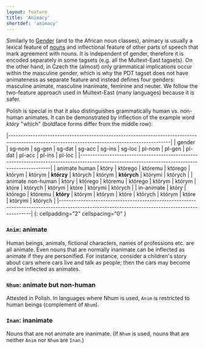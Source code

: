```yaml
---
layout: feature
title: 'Animacy'
shortdef: 'animacy'
---
```


Similarly to [Gender]() (and to the African noun classes), animacy is
usually a lexical feature of [nouns](u-pos/NOUN) and inflectional
feature of other parts of speech that mark agreement with nouns. It is
independent of gender, therefore it is encoded separately in some
tagsets (e.g. all the Multext-East tagsets). On the other hand, in
Czech the (almost) only grammatical implications occur within the
masculine gender, which is why the PDT tagset does not have
animateness as separate feature and instead defines four genders:
masculine animate, masculine inanimate, feminine and neuter.  We
follow the two-feature approach used in Multext-East (many languages)
because it is safer.

Polish is special in that it also distinguishes grammatically human
vs. non-human animates. It can be demonstrated by inflection of the
example word _który_ "which" (boldface forms differ from the middle
row):

|------------------------------------------------------------------------------------------------------------------------------------------------|
| gender            | sg-nom | sg-gen  | sg-dat  | sg-acc    | sg-ins | sg-loc | pl-nom     | pl-gen  | pl-dat | pl-acc      | pl-ins  | pl-loc  | 
|------------------------------------------------------------------------------------------------------------------------------------------------|
| animate human     | który  | którego | któremu | którego   | którym | którym | **którzy** | których | którym | **których** | którymi | których | 
| animate non-human | który  | którego | któremu | którego   | którym | którym | które      | których | którym | które       | którymi | których | 
| in-animate        | który  | którego | któremu | **który** | którym | którym | które      | których | którym | które       | którymi | których | 
|------------------------------------------------------------------------------------------------------------------------------------------------|
{: cellpadding="2" cellspacing="0" }

### `Anim`: animate

Human beings, animals, fictional characters, names of professions
etc. are all animate. Even nouns that are normally inanimate can be
inflected as animate if they are personified. For instance, consider a
children's story about cars where cars live and talk as people; then
the cars may become and be inflected as animates.

### `Nhum`: animate but non-human

Attested in Polish. In languages where Nhum is used, `Anim` is
restricted to human beings (complement of `Nhum`).

### `Inan`: inanimate

Nouns that are not animate are inanimate. (If `Nhum` is used, nouns
that are neither `Anim` nor `Nhum` are `Inan`.)
